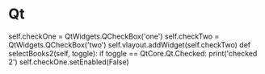 # Qt
self.checkOne = QtWidgets.QCheckBox('one')    self.checkTwo = QtWidgets.QCheckBox('two') self.vlayout.addWidget(self.checkTwo) def selectBooks2(self, toggle):         if toggle == QtCore.Qt.Checked:             print('checked 2')             self.checkOne.setEnabled(False)
